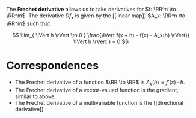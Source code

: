 The **Frechet derivative** allows us to take derivatives for $f: \RR^n \to \RR^m$. The derivative $D f_x$ is given by the [[linear map]] $A_x: \RR^n \to \RR^m$ such that

$$
\lim_{ \lVert h \rVert \to 0 } \frac{\lVert f(x + h) - f(x) - A_x(h) \rVert}{ \lVert h \rVert } = 0
$$

# Correspondences

* The Frechet derivative of a function $\RR \to \RR$ is $A_x(h) = f'(x)\cdot h$.
* The Frechet derivative of a vector-valued function is the gradient, similar to above.
* The Frechet derivative of a multivariable function is the [[directional derivative]]